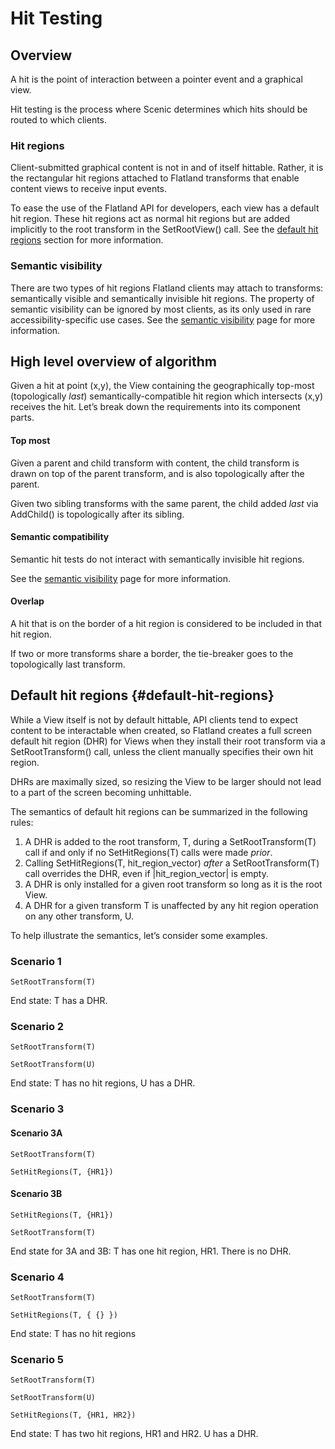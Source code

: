 # Hit Testing

## Overview

A hit is the point of interaction between a pointer event and a graphical view.

Hit testing is the process where Scenic determines which hits should be routed
to which clients.

### Hit regions

Client-submitted graphical content is not in and of itself hittable. Rather, it
is the rectangular hit regions attached to Flatland transforms that enable
content views to receive input events.

To ease the use of the Flatland API for developers, each view has a default hit
region. These hit regions act as normal hit regions but are added implicitly to
the root transform in the SetRootView() call. See the
[default hit regions](#default-hit-regions) section for more information.

### Semantic visibility

There are two types of hit regions Flatland clients may attach to transforms:
semantically visible and semantically invisible hit regions. The property of
semantic visibility can be ignored by most clients, as its only used in rare
accessibility-specific use cases. See the
[semantic visibility](/concepts/ui/input/semantic_visibility.md#semantic-visibility)
page for more information.

## High level overview of algorithm

Given a hit at point (x,y), the View containing the geographically top-most
(topologically *last*) semantically-compatible hit region which intersects (x,y)
receives the hit. Let’s break down the requirements into its component parts.

#### Top most

Given a parent and child transform with content, the child transform is drawn on
top of the parent transform, and is also topologically after the parent.

Given two sibling transforms with the same parent, the child added *last* via
AddChild() is topologically after its sibling.

#### Semantic compatibility

Semantic hit tests do not interact with semantically invisible hit regions.

See the [semantic visibility](/concepts/ui/input/semantic_visibility.md)
page for more information.

#### Overlap

A hit that is on the border of a hit region is considered to be included in that
hit region.

If two or more transforms share a border, the tie-breaker goes to the
topologically last transform.

## Default hit regions {#default-hit-regions}

While a View itself is not by default hittable, API clients tend to expect
content to be interactable when created, so Flatland creates a full screen
default hit region (DHR) for Views when they install their root transform via a
SetRootTransform() call, unless the client manually specifies their own hit
region.

DHRs are maximally sized, so resizing the View to be larger should not lead to a
part of the screen becoming unhittable.

The semantics of default hit regions can be summarized in the following rules:

1.  A DHR is added to the root transform, T, during a SetRootTransform(T) call
    if and only if no SetHitRegions(T) calls were made *prior*.
2.  Calling SetHitRegions(T, hit\_region\_vector) *after* a SetRootTransform(T)
    call overrides the DHR, even if |hit\_region\_vector| is empty.
3.  A DHR is only installed for a given root transform so long as it is the root
    View.
4.  A DHR for a given transform T is unaffected by any hit region operation on
    any other transform, U.

To help illustrate the semantics, let’s consider some examples.

### Scenario 1

```
SetRootTransform(T)
```

End state: T has a DHR.

### Scenario 2

```
SetRootTransform(T)

SetRootTransform(U)
```

End state: T has no hit regions, U has a DHR.

### Scenario 3

#### Scenario 3A

```
SetRootTransform(T)

SetHitRegions(T, {HR1})
```

#### Scenario 3B

```
SetHitRegions(T, {HR1})

SetRootTransform(T)
```

End state for 3A and 3B: T has one hit region, HR1. There is no DHR.

### Scenario 4

```
SetRootTransform(T)

SetHitRegions(T, { {} })
```

End state: T has no hit regions

### Scenario 5

```
SetRootTransform(T)

SetRootTransform(U)

SetHitRegions(T, {HR1, HR2})
```

End state: T has two hit regions, HR1 and HR2. U has a DHR.

